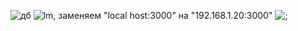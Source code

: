 ![дб](https://user-images.githubusercontent.com/90608498/196678042-5a9e6b3e-c259-4a07-ac9b-9797504d1046.PNG)
![lm,](https://user-images.githubusercontent.com/90608498/196678057-8de62ba3-b254-4477-bf3b-2e2c2a406f0d.PNG)
заменяем "local host:3000" на "192.168.1.20:3000"
![;](https://user-images.githubusercontent.com/90608498/196678083-30dacee6-21d2-4c6a-963f-3eceb8ec8133.PNG)
